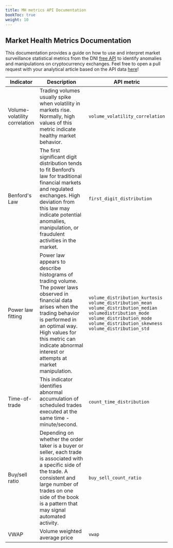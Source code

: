 ```yaml
---
title: MH metrics API Documentation
bookToc: true
weight: 10
---
```


## Market Health Metrics Documentation

This documentation provides a guide on how to use and interpret market surveillance statistical metrics from the DNI [free API](https://rapidapi.com/DNInstitute/api/crypto-market-health) to identify anomalies and manipulations on cryptocurrency exchanges. Feel free to open a pull request with your analytical article based on the API data [here](https://github.com/1712n/dn-institute/tree/main/content/market-health/posts)!

Indicator | Description | API metric
-- | -- | --
Volume-volatility correlation | Trading volumes usually spike when volatility in markets rise. Normally, high values of this metric indicate healthy market behavior. | `volume_volatility_correlation`
Benford's Law | The first significant digit distribution tends to fit Benford’s law for traditional financial markets and regulated exchanges. High deviation from this law may indicate potential anomalies, manipulation, or fraudulent activities in the market. | `first_digit_distribution`
Power law fitting | Power law appears to describe histograms of trading volume. The power laws observed in financial data arises when the trading behavior is performed in an optimal way. High values for this metric can indicate abnormal interest or attempts at market manipulation. | `volume_distribution_kurtosis`<br>`volume_distribution_mean`<br>`volume_distribution_median`<br>`volumedistribution_mode`<br>`volume_distribution_mode`<br>`volume_distribution_skewness`<br>`volume_distribution_std`
Time-of-trade | This indicator identifies abnormal accumulation of scheduled trades executed at the same time - minute/second. | `count_time_distribution`
Buy/sell ratio | Depending on whether the order taker is a buyer or seller, each trade is associated with a specific side of the trade. A consistent and large number of trades on one side of the book is a pattern that may signal automated activity. | `buy_sell_count_ratio`
VWAP | Volume weighted average price | `vwap`
